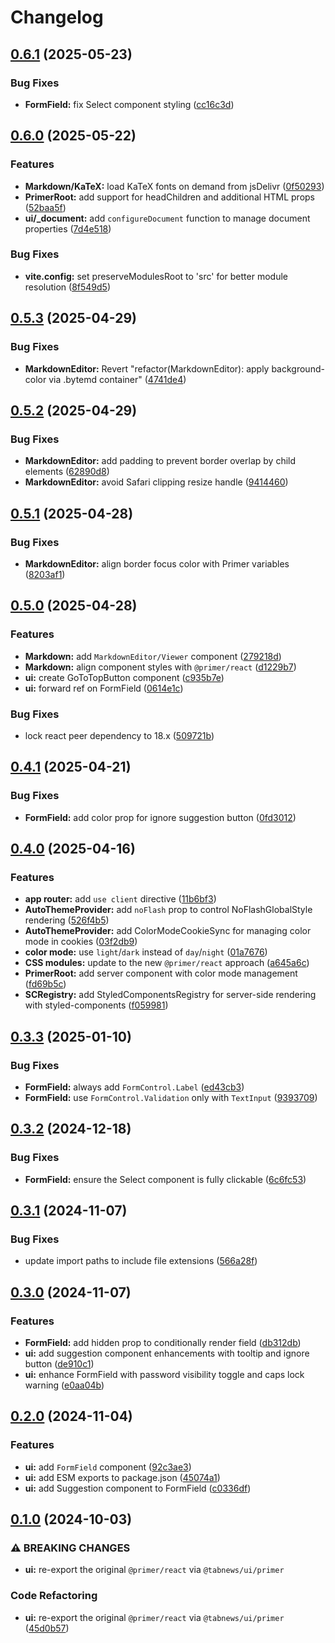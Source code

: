 # Changelog

## [0.6.1](https://github.com/aprendendofelipe/tabnews/compare/ui-v0.6.0...ui-v0.6.1) (2025-05-23)


### Bug Fixes

* **FormField:** fix Select component styling ([cc16c3d](https://github.com/aprendendofelipe/tabnews/commit/cc16c3d88105598317d7bbfda5efd59a5e98fca1))

## [0.6.0](https://github.com/aprendendofelipe/tabnews/compare/ui-v0.5.3...ui-v0.6.0) (2025-05-22)


### Features

* **Markdown/KaTeX:** load KaTeX fonts on demand from jsDelivr ([0f50293](https://github.com/aprendendofelipe/tabnews/commit/0f50293237d742ba8fc84b115578b92ae5f16ec6))
* **PrimerRoot:** add support for headChildren and additional HTML props ([52baa5f](https://github.com/aprendendofelipe/tabnews/commit/52baa5ffb0b6342d8ca0f37d84846d3f22da3a66))
* **ui/_document:** add `configureDocument` function to manage document properties ([7d4e518](https://github.com/aprendendofelipe/tabnews/commit/7d4e5181444774c3988ef2349d6b9ae5652d9360))


### Bug Fixes

* **vite.config:** set preserveModulesRoot to 'src' for better module resolution ([8f549d5](https://github.com/aprendendofelipe/tabnews/commit/8f549d508ae9be6c530d7c400d5c92cc070b8ed5))

## [0.5.3](https://github.com/aprendendofelipe/tabnews/compare/ui-v0.5.2...ui-v0.5.3) (2025-04-29)


### Bug Fixes

* **MarkdownEditor:** Revert "refactor(MarkdownEditor): apply background-color via .bytemd container" ([4741de4](https://github.com/aprendendofelipe/tabnews/commit/4741de4a6f1d76765906c79cf7acb85cd27d610d))

## [0.5.2](https://github.com/aprendendofelipe/tabnews/compare/ui-v0.5.1...ui-v0.5.2) (2025-04-29)


### Bug Fixes

* **MarkdownEditor:** add padding to prevent border overlap by child elements ([62890d8](https://github.com/aprendendofelipe/tabnews/commit/62890d85ddb7e1f41392d6a4f6db5b28f2df2022))
* **MarkdownEditor:** avoid Safari clipping resize handle ([9414460](https://github.com/aprendendofelipe/tabnews/commit/9414460b2537ce3bb99465bbfa99f8a7bd20cb04))

## [0.5.1](https://github.com/aprendendofelipe/tabnews/compare/ui-v0.5.0...ui-v0.5.1) (2025-04-28)


### Bug Fixes

* **MarkdownEditor:** align border focus color with Primer variables ([8203af1](https://github.com/aprendendofelipe/tabnews/commit/8203af16970b4f0ccfe27b96eadece4386df5208))

## [0.5.0](https://github.com/aprendendofelipe/tabnews/compare/ui-v0.4.1...ui-v0.5.0) (2025-04-28)


### Features

* **Markdown:** add `MarkdownEditor/Viewer` component ([279218d](https://github.com/aprendendofelipe/tabnews/commit/279218de3cee983d5f10ee8687ca4edbc92703d1))
* **Markdown:** align component styles with `@primer/react` ([d1229b7](https://github.com/aprendendofelipe/tabnews/commit/d1229b77936ccf5d6be536aa4e2b30fe4b8d0069))
* **ui:** create GoToTopButton component ([c935b7e](https://github.com/aprendendofelipe/tabnews/commit/c935b7ec581a18ce01046b2440c1dccaee7c2bb8))
* **ui:** forward ref on FormField ([0614e1c](https://github.com/aprendendofelipe/tabnews/commit/0614e1c6f816c75377457ca60465eb98e0ee4d9c))


### Bug Fixes

* lock react peer dependency to 18.x ([509721b](https://github.com/aprendendofelipe/tabnews/commit/509721b5847c68d07ff43dd2a2d0fccf71caab4b))

## [0.4.1](https://github.com/aprendendofelipe/tabnews/compare/ui-v0.4.0...ui-v0.4.1) (2025-04-21)


### Bug Fixes

* **FormField:** add color prop for ignore suggestion button ([0fd3012](https://github.com/aprendendofelipe/tabnews/commit/0fd3012cd4f7a1b1a364189d8702717424b909a1))

## [0.4.0](https://github.com/aprendendofelipe/tabnews/compare/ui-v0.3.3...ui-v0.4.0) (2025-04-16)


### Features

* **app router:** add `use client` directive ([11b6bf3](https://github.com/aprendendofelipe/tabnews/commit/11b6bf394165bcf10bba727b9900f683b38e5151))
* **AutoThemeProvider:** add `noFlash` prop to control NoFlashGlobalStyle rendering ([526f4b5](https://github.com/aprendendofelipe/tabnews/commit/526f4b582860efea30ff1038d85e809deef97228))
* **AutoThemeProvider:** add ColorModeCookieSync for managing color mode in cookies ([03f2db9](https://github.com/aprendendofelipe/tabnews/commit/03f2db9bf2469237c7d79260034845bf4a50de37))
* **color mode:** use `light`/`dark` instead of `day`/`night` ([01a7676](https://github.com/aprendendofelipe/tabnews/commit/01a7676c291bd8e7ac5a1c183c2288f75dfe5e4a))
* **CSS modules:** update to the new `@primer/react` approach ([a645a6c](https://github.com/aprendendofelipe/tabnews/commit/a645a6c6ffdc17862bdabd8e653c88626575981d))
* **PrimerRoot:** add server component with color mode management ([fd69b5c](https://github.com/aprendendofelipe/tabnews/commit/fd69b5c9439df452afee2b92d0dbc29d2b6e2948))
* **SCRegistry:** add StyledComponentsRegistry for server-side rendering with styled-components ([f059981](https://github.com/aprendendofelipe/tabnews/commit/f0599813bfed8ffd60bfbcd51512d9668393c99a))

## [0.3.3](https://github.com/aprendendofelipe/tabnews/compare/ui-v0.3.2...ui-v0.3.3) (2025-01-10)


### Bug Fixes

* **FormField:** always add `FormControl.Label` ([ed43cb3](https://github.com/aprendendofelipe/tabnews/commit/ed43cb385404fa613ea2d4943df036fd8d5fff23))
* **FormField:** use `FormControl.Validation` only with `TextInput` ([9393709](https://github.com/aprendendofelipe/tabnews/commit/9393709ffa49f72fca77d594e833ffed7c0e5475))

## [0.3.2](https://github.com/aprendendofelipe/tabnews/compare/ui-v0.3.1...ui-v0.3.2) (2024-12-18)


### Bug Fixes

* **FormField:** ensure the Select component is fully clickable ([6c6fc53](https://github.com/aprendendofelipe/tabnews/commit/6c6fc53192909d8905a0acece309a125486f05fa))

## [0.3.1](https://github.com/aprendendofelipe/tabnews/compare/ui-v0.3.0...ui-v0.3.1) (2024-11-07)


### Bug Fixes

* update import paths to include file extensions ([566a28f](https://github.com/aprendendofelipe/tabnews/commit/566a28f1cc9a760c521c86752a79564ac56533de))

## [0.3.0](https://github.com/aprendendofelipe/tabnews/compare/ui-v0.2.0...ui-v0.3.0) (2024-11-07)


### Features

* **FormField:** add hidden prop to conditionally render field ([db312db](https://github.com/aprendendofelipe/tabnews/commit/db312db5b8a12a0aa5f950a432569335bd87918e))
* **ui:** add suggestion component enhancements with tooltip and ignore button ([de910c1](https://github.com/aprendendofelipe/tabnews/commit/de910c1f44d5f901bca1af51ca3b5cc69685f8eb))
* **ui:** enhance FormField with password visibility toggle and caps lock warning ([e0aa04b](https://github.com/aprendendofelipe/tabnews/commit/e0aa04b26ccd4503db7eec5ab8b15962d3be1553))

## [0.2.0](https://github.com/aprendendofelipe/tabnews/compare/ui-v0.1.0...ui-v0.2.0) (2024-11-04)


### Features

* **ui:** add `FormField` component ([92c3ae3](https://github.com/aprendendofelipe/tabnews/commit/92c3ae380463bd47eb5da6fba4e61002423218b0))
* **ui:** add ESM exports to package.json ([45074a1](https://github.com/aprendendofelipe/tabnews/commit/45074a1d75ede3c3eecff57a50338e79fc69220c))
* **ui:** add Suggestion component to FormField ([c0336df](https://github.com/aprendendofelipe/tabnews/commit/c0336df71191302075347810c8abc81c6bba6ce4))

## [0.1.0](https://github.com/aprendendofelipe/tabnews/compare/ui-v0.0.3...ui-v0.1.0) (2024-10-03)


### ⚠ BREAKING CHANGES

* **ui:** re-export the original `@primer/react` via `@tabnews/ui/primer`

### Code Refactoring

* **ui:** re-export the original `@primer/react` via `@tabnews/ui/primer` ([45d0b57](https://github.com/aprendendofelipe/tabnews/commit/45d0b57e5da176490e35478b35478c39914d7507))
